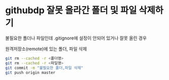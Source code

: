 # githubdp 잘못 올라간 폴더 및 파일 삭제하기

불필요한 폴더나 파일인데 .gitignore에 설정이 안되어 있거나 잘못 올린 경우

원격저장소(remote)에 있는 폴더, 파일 삭제
```bash
git rm --cached -r <폴더명>
git rm --cached -r <파일명>
git commit -m "불필요한 폴더,파일 삭제"
git push origin master
```
